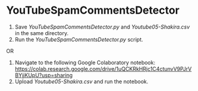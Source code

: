 # YouTubeSpamCommentsDetector
1) Save _YouTubeSpamCommentsDetector.py_ and _Youtube05-Shakira.csv_ in the same directory.
2) Run the _YouTubeSpamCommentsDetector.py_ script.

 OR

1) Navigate to the following Google Colaboratory notebook: https://colab.research.google.com/drive/1uQCKRkHRjc1C4ctunvV9PJrVBYjjKUpU?usp=sharing
2) Upload _Youtube05-Shakira.csv_ and run the notebook.
